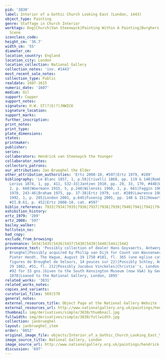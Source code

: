 ```yaml
---
pid: '3830'
label: Interior of a Gothic Church Looking East (London, 1443)
object_type: Painting
genre: Staffage in Church Interior
worktags: Dog|Church|Van Steenwyck|Painting Within A Painting|Burghers|Children|Interior
  Scene
iconclass_code:
height_cm: '36.7'
width_cm: '55'
diameter_cm:
location_country: England
location_city: London
location_collection: National Gallery
collection_notes: 'inv. #1443'
most_recent_sale_notes:
collection_type: Public
realdate: 1607-1615
numeric_date: '1607'
medium: Oil
support: Copper
support_notes:
signature: H.W. ST(?)E(?)JNWICK
signature_location:
support_marks:
further_inscription:
print_notes:
print_type:
plate_dimensions:
states:
printmaker:
publisher:
series:
collaborators: Hendrick van Steenwyck the Younger
collaborator_notes:
collectors_patrons:
our_attribution: Jan Brueghel the Elder
other_attribution_authorities: 'Ertz 2008-10, #597|Ertz 1979, #289'
bibliography: 'Le Blanc 1857, 1, p.58|Crivelli 1868, pp. 119 & 140|Rombouts and Van
  Lerius 1874, 1, pp. 411, 532-33|Jantzen 1910, pp. 28, 33, 170, #448|Würzbach 1906-11,
  2, p. 660|Woermann 1915, 5, p.248|Wilenski 1960, 1, p. 661|Faggin 1966, fig. 21|Martin
  1970, 243-46|Braham 1975, pp. 37-38|Ertz 1979, cat. #289|Lawrence 1982, pp. 17-21|Wright
  1992, 1, p. 285|London 2001, p.645|Fusenig 2005, pp. 148 & 151|Howarth 2009, cat.
  #II.B.61, p. 452|Ertz 2008-10, cat. #597'
biblio_reference: 7933|7934|7935|7936|7937|7938|7939|7940|7941|7942|7943
exhibition_history:
ertz_1979: '289'
ertz_2008: '597'
bailey_walker:
hollstein_no:
bad_copy:
exclude_from_browsing:
provenance: 5434|5435|5436|5437|5438|5439|5440|5441|5442
provenance_text: 'Possibly collection of dealer Hans Goyvaerts, Antwerp, before 1616|Jan
  Brueghel|Possibly acquired by Philip van Dijk for Count van Wassenaer Obdam (1683-1745)|Possibly
  Pieter Hondt, The Hague, August 19 1750 #101, fl. 365 (une eglise catholique avec
  figures de Breughel de Velours, 14 pouces sur 22)|Possibly Schley, Amsterdam, Sept.
  29 1802, #51, fl. 212|Possibly Jacobus Vinckeles|Christie''s, London, May 9, 1863,
  #92 for 33 gns.|Given to the South Kensington Museum (now V&A) by George Mitchell,
  1878|Loaned to the National Gallery, London, 1895'
related_works: '3831'
related_works_notes:
copies_and_variants:
curatorial_files: 569|570
general_notes:
external_resources_title: Object Page at the National Gallery Website
external_resources_url: http://www.nationalgallery.org.uk/paintings/hendrick-van-steenwyck-the-younger-and-jan-brueghel-the-elder-the-interior-of-a-gothic-church-looking-east
thumbnail: img/derivatives/simple/3830/thumbnail.jpg
fullwidth: img/derivatives/simple/3830/fullwidth.jpg
collection: janbrueghel
layout: janbrueghel_item
order: '0852'
original_image_file: objects/Interior_of_a_Gothic_Church_Looking_East_%28London_II%29.jpg
image_source_title: National Gallery, London
image_source_url: http://www.nationalgallery.org.uk/paintings/hendrick-van-steenwyck-the-younger-and-jan-brueghel-the-elder-the-interior-of-a-gothic-church-looking-east
discussion: '697'
---
```

